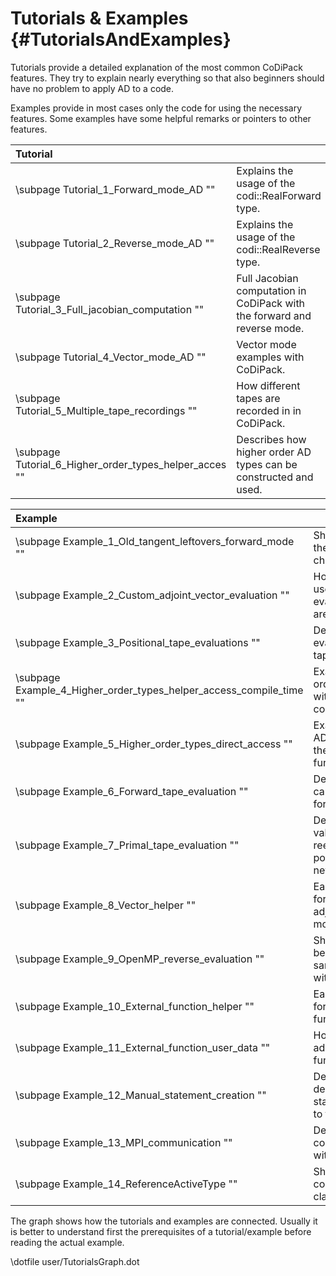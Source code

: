 Tutorials & Examples {#TutorialsAndExamples}
=======

Tutorials provide a detailed explanation of the most common CoDiPack features. They try to explain nearly everything so
that also beginners should have no problem to apply AD to a code.

Examples provide in most cases only the code for using the necessary features. Some examples have some helpful remarks
or pointers to other features.

|Tutorial | |
|:--------|:--------|
| \subpage Tutorial_1_Forward_mode_AD "" | Explains the usage of the codi::RealForward type. |
| \subpage Tutorial_2_Reverse_mode_AD "" | Explains the usage of the codi::RealReverse type. |
| \subpage Tutorial_3_Full_jacobian_computation "" | Full Jacobian computation in CoDiPack with the forward and reverse mode. |
| \subpage Tutorial_4_Vector_mode_AD "" | Vector mode examples with CoDiPack. |
| \subpage Tutorial_5_Multiple_tape_recordings "" | How different tapes are recorded in in CoDiPack. |
| \subpage Tutorial_6_Higher_order_types_helper_acces "" | Describes how higher order AD types can be constructed and used. |


| Example | |
|:--------|:--------|
| \subpage Example_1_Old_tangent_leftovers_forward_mode "" | Shows possible errors if the computational path is changed. |
| \subpage Example_2_Custom_adjoint_vector_evaluation "" | How custom types can be used in an reverse evaluation, on tapes that are already recorded. |
| \subpage Example_3_Positional_tape_evaluations "" | Demonstrates how to evaluate only parts of a tape. |
| \subpage Example_4_Higher_order_types_helper_access_compile_time "" | Example of the higher order AD types accessed with compile time constructs. |
| \subpage Example_5_Higher_order_types_direct_access "" | Example of higher order AD types accessed with the basic CoDiPack data functions. |
| \subpage Example_6_Forward_tape_evaluation "" | Demonstrates how a tape can be evaluated in a forward AD mode. |
| \subpage Example_7_Primal_tape_evaluation "" | Demonstrates how primal value tapes can be reevaluated for a different point without recording a new tape. |
| \subpage Example_8_Vector_helper "" | Ease of access structure for handling custom adjoint vectors and vector modes. |
| \subpage Example_9_OpenMP_reverse_evaluation "" | Shows how OpenMP can be used to evaluate the same tape concurrently with multiple threads. |
| \subpage Example_10_External_function_helper "" | Ease of access structure for adding custom function to the tape. |
| \subpage Example_11_External_function_user_data "" | How user data can be added to external functions. |
| \subpage Example_12_Manual_statement_creation "" | Describes how custom derivatives for small statements can be added to the tape. |
| \subpage Example_13_MPI_communication "" | Demonstrates how MPI constructs can be handled with CoDiPack types. |
| \subpage Example_14_ReferenceActiveType "" | Shows how the codi::ReferenceActiveType class is used. |

The graph shows how the tutorials and examples are connected. Usually it is better to understand first the prerequisites
of a tutorial/example before reading the actual example.

\dotfile user/TutorialsGraph.dot

